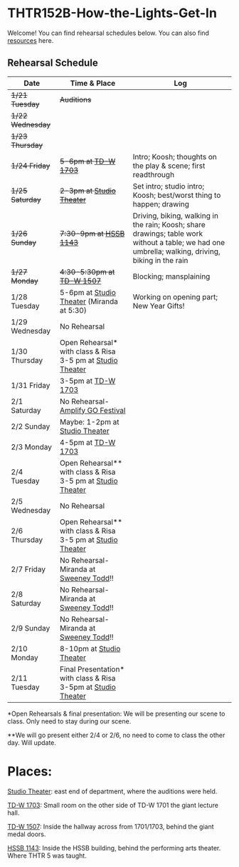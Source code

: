 # THTR152B-How-the-Lights-Get-In

Welcome! You can find rehearsal schedules below. You can also find [resources](Resources/Resources.md) here.


## Rehearsal Schedule

| Date           | Time & Place  |     Log         |
|----------------|---------------|-----------------|
|~~1/21 Tuesday~~|~~Auditions~~  |                 |
|~~1/22 Wednesday~~|             |                 |
|~~1/23 Thursday~~|              |                 |
|~~1/24 Friday~~ |~~5-6pm at [TD-W 1703][TD-W 1703]~~| Intro; Koosh; thoughts on the play & scene; first readthrough |       
|~~1/25 Saturday~~|~~2-3pm at [Studio Theater][Studio Theater]~~| Set intro; studio intro; Koosh; best/worst thing to happen; drawing |
|~~1/26 Sunday~~|~~7:30-9pm at [HSSB 1143][HSSB 1143]~~| Driving, biking, walking in the rain; Koosh; share drawings; table work without a table; we had one umbrella; walking, driving, biking in the rain |
|~~1/27 Monday~~|~~4:30-5:30pm at [TD-W 1507][TD-W 1507]~~| Blocking; mansplaining |
| 1/28 Tuesday   | 5-6pm at [Studio Theater][Studio Theater] (Miranda at 5:30) | Working on opening part; New Year Gifts! |
| 1/29 Wednesday | No Rehearsal | |
| 1/30 Thursday  | Open Rehearsal* with class & Risa 3-5 pm at [Studio Theater][Studio Theater]| |
| 1/31 Friday    | 3-5pm at [TD-W 1703][TD-W 1703] | |
| 2/1 Saturday   | No Rehearsal-[Amplify GO Festival][Amplify Go Festival] |
| 2/2 Sunday     | Maybe: 1-2pm at [Studio Theater][Studio Theater] | |
| 2/3 Monday     | 4-5pm at [TD-W 1703][TD-W 1703] | |
| 2/4 Tuesday    | Open Rehearsal** with class & Risa 3-5 pm at [Studio Theater][Studio Theater]| |
| 2/5 Wednesday  | No Rehearsal | |
| 2/6 Thursday   | Open Rehearsal** with class & Risa 3-5 pm at [Studio Theater][Studio Theater] | |
| 2/7 Friday     | No Rehearsal-Miranda at [Sweeney Todd][Sweeney Todd]!! | |
| 2/8 Saturday   | No Rehearsal-Miranda at [Sweeney Todd][Sweeney Todd]!! | |
| 2/9 Sunday     | No Rehearsal-Miranda at [Sweeney Todd][Sweeney Todd]!! | |
| 2/10 Monday    | 8-10pm at [Studio Theater][Studio Theater] | |
| 2/11 Tuesday   | Final Presentation* with class & Risa 3-5pm at [Studio Theater][Studio Theater]| |


*Open Rehearsals & final presentation: We will be presenting our scene to class. Only need to stay during our scene.

**We will go present either 2/4 or 2/6, no need to come to class the other day. Will update.

# Places:
[Studio Theater][Studio Theater]: east end of department, where the auditions were held.

[TD-W 1703][TD-W 1703]: Small room on the other side of TD-W 1701 the giant lecture hall.

[TD-W 1507][TD-W 1507]: Inside the hallway across from 1701/1703, behind the giant medal doors.

[HSSB 1143][HSSB 1143]: Inside the HSSB building, behind the performing arts theater. Where THTR 5 was taught.

[Studio Theater]: https://maps.app.goo.gl/9ysWA1NwAuz8w3iJ6
[TD-W 1703]: https://www.google.com/maps/place/34%C2%B024'46.3%22N+119%C2%B051'05.2%22W/@34.4127426,-119.8515302,57m/data=!3m1!1e3!4m4!3m3!8m2!3d34.412853!4d-119.851437?entry=ttu&g_ep=EgoyMDI1MDEyMC4wIKXMDSoASAFQAw%3D%3D
[TD-W 1507]: https://www.google.com/maps/place/34%C2%B024'44.9%22N+119%C2%B051'06.3%22W/@34.4123736,-119.8517677,81m/data=!3m1!1e3!4m4!3m3!8m2!3d34.412467!4d-119.851762?entry=ttu&g_ep=EgoyMDI1MDEyMC4wIKXMDSoASAFQAw%3D%3D
[HSSB 1143]: https://maps.app.goo.gl/chgVj2j5VaCt3Pwy8
[Sweeney Todd]: https://www.instagram.com/p/DE_BbOey8Ld/?utm_source=ig_web_copy_link&igsh=MzRlODBiNWFlZA==
[Amplify Go Festival]: https://www.instagram.com/p/DFN6BAES21s/?utm_source=ig_web_copy_link&igsh=MzRlODBiNWFlZA==


